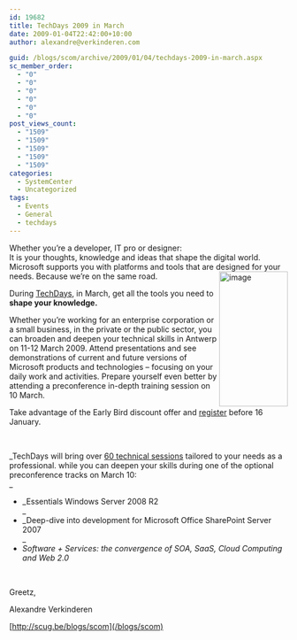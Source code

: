 ```yaml
---
id: 19682
title: TechDays 2009 in March
date: 2009-01-04T22:42:00+10:00
author: alexandre@verkinderen.com

guid: /blogs/scom/archive/2009/01/04/techdays-2009-in-march.aspx
sc_member_order:
  - "0"
  - "0"
  - "0"
  - "0"
  - "0"
  - "0"
post_views_count:
  - "1509"
  - "1509"
  - "1509"
  - "1509"
  - "1509"
categories:
  - SystemCenter
  - Uncategorized
tags:
  - Events
  - General
  - techdays
---
```

Whether you&rsquo;re a developer, IT pro or designer:  
It is your thoughts, knowledge and ideas that shape the digital world. Microsoft supports you with platforms and tools that are designed for your needs. [<img style="border-right: 0px;border-top: 0px;border-left: 0px;border-bottom: 0px" alt="image" src="https://mscloudstorage.blob.core.windows.net/mscloudstorage//2012/06/image_thumb.png" width="124" align="right" border="0" height="244" />](http://www.microsoft.com/belux/techdays/about.aspx) Because we&rsquo;re on the same road.

During [TechDays](http://www.microsoft.com/belux/techdays/about.aspx), in March, get all the tools you need to **shape your knowledge.**

Whether you&#8217;re working for an enterprise corporation or a small business, in the private or the public sector, you can broaden and deepen your technical skills in Antwerp on 11-12 March 2009. Attend presentations and see demonstrations of current and future versions of Microsoft products and technologies &#8211; focusing on your daily work and activities. Prepare yourself even better by attending a preconference in-depth training session on 10 March.

Take advantage of the Early Bird discount offer and [register](http://www.microsoft.com/belux/techdays/registration.aspx) before 16 January.

&nbsp;

_TechDays will bring over [60 technical sessions](http://co1piltwb.partners.extranet.microsoft.com/mcoeredir/mcoeredirect.aspx?linkId=11049348&s1=e77fd626-009b-8732-89dc-cafbe06561c5) tailored to your needs as a professional. while you can deepen your skills during one of the optional preconference tracks on March 10:  
_ 

  * _Essentials Windows Server 2008 R2  
_ 
  * _Deep-dive into development for Microsoft Office SharePoint Server 2007  
_ 
  * _Software + Services: the convergence of SOA, SaaS, Cloud Computing and Web 2.0_

&nbsp;

Greetz,

Alexandre Verkinderen

[http://scug.be/blogs/scom](/blogs/scom)
